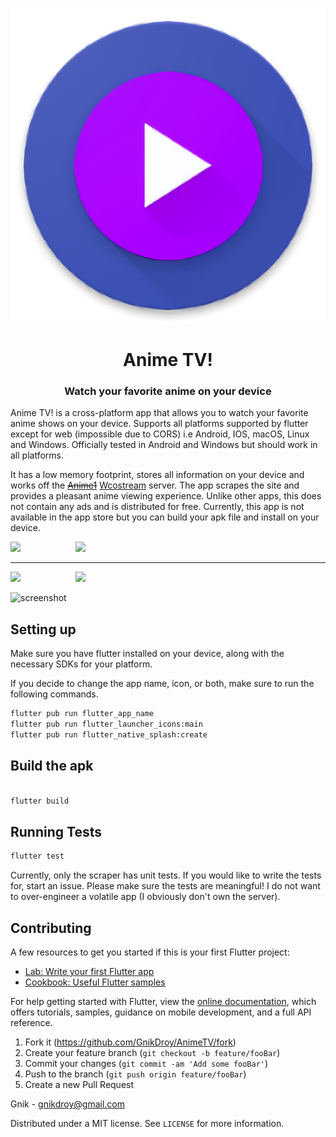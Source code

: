 <p align="center">
    <img src="https://raw.githubusercontent.com/GnikDroy/AnimeTV/master/assets/icon.png">

<h1 align="center">Anime TV!</h1>
    
<h3 align="center"> Watch your favorite anime on your device </h3>

Anime TV! is a cross-platform app that allows you to watch your favorite anime shows on your device. Supports all platforms supported by flutter except for web (impossible due to CORS) i.e Android, IOS, macOS, Linux and Windows. Officially tested in Android and Windows but should work in all platforms.

It has a low memory footprint, stores all information on your device and works off the ~~[Anime1](http://www.anime1.com/)~~ [Wcostream](https://www.wcostream.com/) server. The app scrapes the site and provides a pleasant
anime viewing experience. Unlike other apps, this does not contain any ads and is distributed for free.
Currently, this app is not available in the app store but you can build your apk file and install on your device.

 <img src="https://i.postimg.cc/mZ0X1RSG/flutter-01.jpg" width="400">  <img src="https://i.postimg.cc/x1Q6gR7x/flutter-02.jpg" width="400" align="right">   
 
 ***
 
 <img src="https://i.postimg.cc/QMx0ZMjc/flutter-03.jpg" width="400">   <img src="https://i.postimg.cc/rw9QH428/flutter-04.jpg" width="400" align="right">

 
 ![screenshot](https://i.postimg.cc/k51wJd5z/flutter-05.jpg)

<!-- [url=https://postimg.cc/Sjf7HB5Z][img]https://i.postimg.cc/Sjf7HB5Z/flutter-01.jpg[/img][/url]

[url=https://postimg.cc/PP6b5mdY][img]https://i.postimg.cc/PP6b5mdY/flutter-02.jpg[/img][/url]

[url=https://postimg.cc/HrRQQdcL][img]https://i.postimg.cc/HrRQQdcL/flutter-03.jpg[/img][/url]

[url=https://postimg.cc/sMvYQv28][img]https://i.postimg.cc/sMvYQv28/flutter-04.jpg[/img][/url]

[url=https://postimg.cc/4KcpPqVQ][img]https://i.postimg.cc/4KcpPqVQ/flutter-05.jpg[/img][/url] -->

## Setting up

Make sure you have flutter installed on your device, along with the necessary SDKs for your platform.

If you decide to change the app name, icon, or both, make sure to run the following commands.

```sh
flutter pub run flutter_app_name
flutter pub run flutter_launcher_icons:main
flutter pub run flutter_native_splash:create
```

## Build the apk

```sh

flutter build
```

## Running Tests

```sh
flutter test
```

Currently, only the scraper has unit tests. If you would like to write the tests for, start an issue. Please make sure the tests are meaningful! I do not want to over-engineer a volatile app (I obviously don't own the server).

## Contributing

A few resources to get you started if this is your first Flutter project:

- [Lab: Write your first Flutter app](https://flutter.dev/docs/get-started/codelab)
- [Cookbook: Useful Flutter samples](https://flutter.dev/docs/cookbook)

For help getting started with Flutter, view the
[online documentation](https://flutter.dev/docs), which offers tutorials,
samples, guidance on mobile development, and a full API reference.

1. Fork it (<https://github.com/GnikDroy/AnimeTV/fork>)
2. Create your feature branch (`git checkout -b feature/fooBar`)
3. Commit your changes (`git commit -am 'Add some fooBar'`)
4. Push to the branch (`git push origin feature/fooBar`)
5. Create a new Pull Request

Gnik - gnikdroy@gmail.com

Distributed under a MIT license. See ``LICENSE`` for more information.
